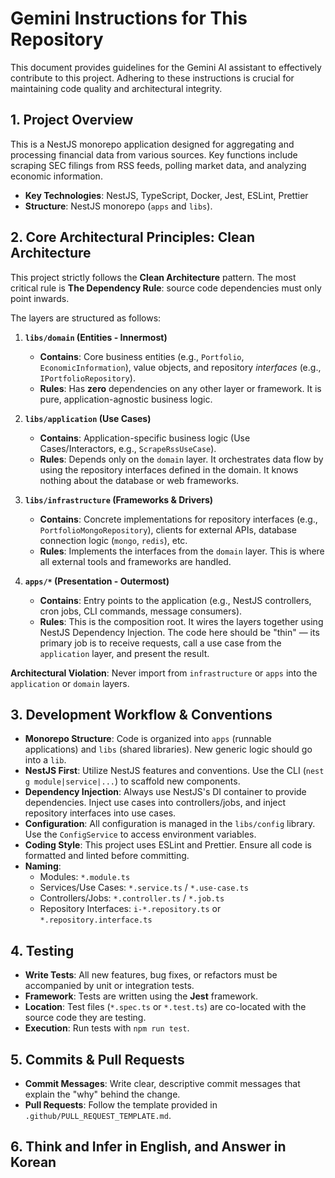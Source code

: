 # Gemini Instructions for This Repository

This document provides guidelines for the Gemini AI assistant to effectively contribute to this project. Adhering to these instructions is crucial for maintaining code quality and architectural integrity.

## 1. Project Overview

This is a NestJS monorepo application designed for aggregating and processing financial data from various sources. Key functions include scraping SEC filings from RSS feeds, polling market data, and analyzing economic information.

- **Key Technologies**: NestJS, TypeScript, Docker, Jest, ESLint, Prettier
- **Structure**: NestJS monorepo (`apps` and `libs`).

## 2. Core Architectural Principles: Clean Architecture

This project strictly follows the **Clean Architecture** pattern. The most critical rule is **The Dependency Rule**: source code dependencies must only point inwards.

The layers are structured as follows:

1.  **`libs/domain` (Entities - Innermost)**
    *   **Contains**: Core business entities (e.g., `Portfolio`, `EconomicInformation`), value objects, and repository *interfaces* (e.g., `IPortfolioRepository`).
    *   **Rules**: Has **zero** dependencies on any other layer or framework. It is pure, application-agnostic business logic.

2.  **`libs/application` (Use Cases)**
    *   **Contains**: Application-specific business logic (Use Cases/Interactors, e.g., `ScrapeRssUseCase`).
    *   **Rules**: Depends only on the `domain` layer. It orchestrates data flow by using the repository interfaces defined in the domain. It knows nothing about the database or web frameworks.

3.  **`libs/infrastructure` (Frameworks & Drivers)**
    *   **Contains**: Concrete implementations for repository interfaces (e.g., `PortfolioMongoRepository`), clients for external APIs, database connection logic (`mongo`, `redis`), etc.
    *   **Rules**: Implements the interfaces from the `domain` layer. This is where all external tools and frameworks are handled.

4.  **`apps/*` (Presentation - Outermost)**
    *   **Contains**: Entry points to the application (e.g., NestJS controllers, cron jobs, CLI commands, message consumers).
    *   **Rules**: This is the composition root. It wires the layers together using NestJS Dependency Injection. The code here should be "thin" — its primary job is to receive requests, call a use case from the `application` layer, and present the result.

**Architectural Violation**: Never import from `infrastructure` or `apps` into the `application` or `domain` layers.

## 3. Development Workflow & Conventions

- **Monorepo Structure**: Code is organized into `apps` (runnable applications) and `libs` (shared libraries). New generic logic should go into a `lib`.
- **NestJS First**: Utilize NestJS features and conventions. Use the CLI (`nest g module|service|...`) to scaffold new components.
- **Dependency Injection**: Always use NestJS's DI container to provide dependencies. Inject use cases into controllers/jobs, and inject repository interfaces into use cases.
- **Configuration**: All configuration is managed in the `libs/config` library. Use the `ConfigService` to access environment variables.
- **Coding Style**: This project uses ESLint and Prettier. Ensure all code is formatted and linted before committing.
- **Naming**:
    - Modules: `*.module.ts`
    - Services/Use Cases: `*.service.ts` / `*.use-case.ts`
    - Controllers/Jobs: `*.controller.ts` / `*.job.ts`
    - Repository Interfaces: `i-*.repository.ts` or `*.repository.interface.ts`

## 4. Testing

- **Write Tests**: All new features, bug fixes, or refactors must be accompanied by unit or integration tests.
- **Framework**: Tests are written using the **Jest** framework.
- **Location**: Test files (`*.spec.ts` or `*.test.ts`) are co-located with the source code they are testing.
- **Execution**: Run tests with `npm run test`.

## 5. Commits & Pull Requests

- **Commit Messages**: Write clear, descriptive commit messages that explain the "why" behind the change.
- **Pull Requests**: Follow the template provided in `.github/PULL_REQUEST_TEMPLATE.md`.

## 6. Think and Infer in English, and Answer in Korean
